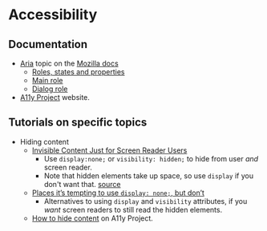 # Accessibility

## Documentation

- [Aria](https://developer.mozilla.org/en-US/docs/Web/Accessibility/ARIA) topic on the [Mozilla docs](https://developer.mozilla.org)
    - [Roles, states and properties](https://developer.mozilla.org/en-US/docs/Web/Accessibility/ARIA/ARIA_Techniques)
    - [Main role](https://developer.mozilla.org/en-US/docs/Web/Accessibility/ARIA/Roles/Main_role)
    - [Dialog role](https://developer.mozilla.org/en-US/docs/Web/Accessibility/ARIA/Roles/dialog_role)
- [A11y Project](https://a11yproject.com) website.

## Tutorials on specific topics

- Hiding content
    - [Invisible Content Just for Screen Reader Users](https://webaim.org/techniques/css/invisiblecontent/)
        - Use `display:none;` or `visibility: hidden;` to hide from user _and_ screen reader. 
        - Note that hidden elements take up space, so use `display` if you don't want that. [source](https://www.w3schools.com/cssref/pr_class_visibility.asp)
    - [Places it’s tempting to use `display: none;`, but don’t](https://css-tricks.com/places-its-tempting-to-use-display-none-but-dont/) 
        - Alternatives to using `display` and `visibility` attributes, if you _want_ screen readers to still read the hidden elements.
    - [How to hide content](https://a11yproject.com/posts/how-to-hide-content/) on A11y Project.
